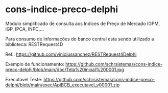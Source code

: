 # cons-indice-preco-delphi
  Módulo simplificado de consulta aos Indices de Preço de Mercado IGPM, IGP, IPCA, INPC,...

  Para consumo de informações do banco central esta sendo utilizado a biblioteca: RESTRequest4D

  Ref.:
  https://github.com/viniciussanchez/RESTRequest4Delphi

Exemplo de funcionamento:
https://github.com/schrsistemas/cons-indice-preco-delphi/blob/main/doc/Tela%20incial%200001.jpg

Executavel Teste:
https://github.com/schrsistemas/cons-indice-preco-delphi/blob/main/exec/ApiBCB_executavel_v00001.zip

